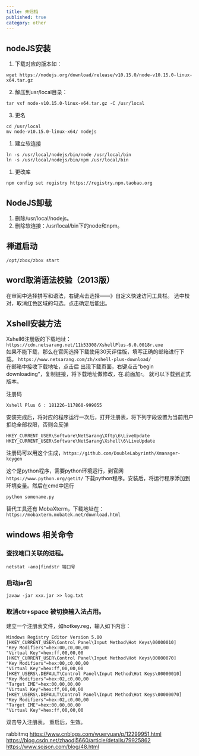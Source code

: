 ```yaml
---
title: 未归档
published: true
category: other
---
```


## nodeJS安装
1. 下载对应的版本如：
```
wget https://nodejs.org/download/release/v10.15.0/node-v10.15.0-linux-x64.tar.gz
```
2. 解压到usr/local目录：
```
tar vxf node-v10.15.0-linux-x64.tar.gz -C /usr/local
```
3. 更名
```
cd /usr/local
mv node-v10.15.0-linux-x64/ nodejs
```
1. 建立软连接
```
ln -s /usr/local/nodejs/bin/node /usr/local/bin
ln -s /usr/local/nodejs/bin/npm /usr/local/bin
```
1. 更改库
```
npm config set registry https://registry.npm.taobao.org
```

## NodeJS卸载
1. 删除/usr/local/nodejs。
2. 删除软连接：/usr/local/bin下的node和npm。

## 禅道启动
```
/opt/zbox/zbox start
```

## word取消语法校验（2013版）
在审阅中选择拼写和语法，右键点击选择——》自定义快速访问工具栏。
选中校对，取消红色区域的勾选。点击确定后能出。

## Xshell安装方法
Xshell6注册版的下载地址： `https://cdn.netsarang.net/11b53308/XshellPlus-6.0.0018r.exe`      
如果不能下载，那么在官网选择下载使用30天评估版，填写正确的邮箱进行下载。
`https://www.netsarang.com/zh/xshell-plus-download/`        
在邮箱中接收下载地址，点击后 出现下载页面，右键点击“begin downloading”，复制链接，将下载地址做修改，在.前面加r。
就可以下载到正式版本。

注册码
```
Xshell Plus 6 : 181226-117860-999055
```
安装完成后，将对应的程序运行一次后，打开注册表，将下列字段设置为当前用户拒绝全部权限，否则会反弹
```
HKEY_CURRENT_USER\Software\NetSarang\Xftp\6\LiveUpdate
HKEY_CURRENT_USER\Software\NetSarang\Xshell\6\LiveUpdate
```
注册码可以用这个生成，`https://github.com/DoubleLabyrinth/Xmanager-keygen`

这个是python程序，需要python环境运行，到官网`https://www.python.org/getit/` 下载python程序。安装后，将运行程序添加到
环境变量。然后在cmd中运行
```
python somename.py
```
替代工具还有 MobaXterm，下载地址在：`https://mobaxterm.mobatek.net/download.html`

## windows 相关命令
### 查找端口关联的进程。
```
netstat -ano|findstr 端口号
```
### 启动jar包
```
javaw -jar xxx.jar >> log.txt
```

### 取消ctr+space 被切换输入法占用。
建立一个注册表文件，如hotkey.reg，输入如下内容：
```
Windows Registry Editor Version 5.00 
[HKEY_CURRENT_USER\Control Panel\Input Method\Hot Keys\00000010] 
"Key Modifiers"=hex:00,c0,00,00 
"Virtual Key"=hex:ff,00,00,00 
[HKEY_CURRENT_USER\Control Panel\Input Method\Hot Keys\00000070] 
"Key Modifiers"=hex:00,c0,00,00 
"Virtual Key"=hex:ff,00,00,00 
[HKEY_USERS\.DEFAULT\Control Panel\Input Method\Hot Keys\00000010] 
"Key Modifiers"=hex:02,c0,00,00 
"Target IME"=hex:00,00,00,00 
"Virtual Key"=hex:ff,00,00,00 
[HKEY_USERS\.DEFAULT\Control Panel\Input Method\Hot Keys\00000070] 
"Key Modifiers"=hex:02,c0,00,00 
"Target IME"=hex:00,00,00,00 
"Virtual Key"=hex:ff,00,00,00
```
双击导入注册表。
重启后，生效。

rabbitmq 
https://www.cnblogs.com/wueryuan/p/12299951.html
https://blog.csdn.net/zhaodj5660/article/details/79925862
https://www.sojson.com/blog/48.html